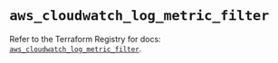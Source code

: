 # `aws_cloudwatch_log_metric_filter`

Refer to the Terraform Registry for docs: [`aws_cloudwatch_log_metric_filter`](https://registry.terraform.io/providers/hashicorp/aws/6.19.0/docs/resources/cloudwatch_log_metric_filter).
